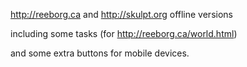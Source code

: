 http://reeborg.ca and http://skulpt.org offline versions

including some tasks (for http://reeborg.ca/world.html) 

and some extra buttons for mobile devices.
